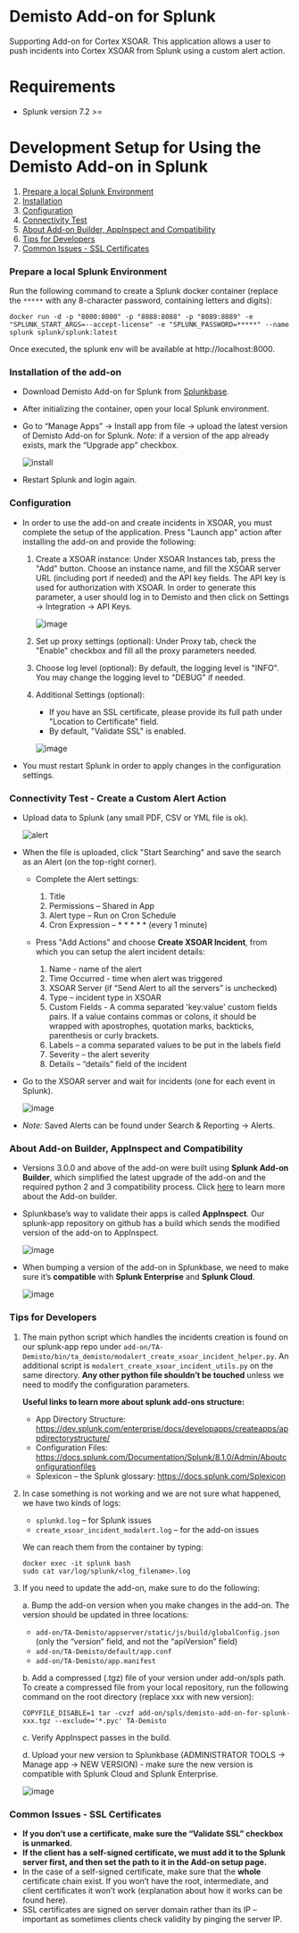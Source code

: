 # Demisto Add-on for Splunk
Supporting Add-on for Cortex XSOAR. This application allows a user to push incidents into Cortex XSOAR from Splunk using a custom alert action.


# Requirements
* Splunk version 7.2 >=

# Development Setup for Using the Demisto Add-on in Splunk

1. [Prepare a local Splunk Environment](#prepare-a-local-splunk-environment)
2. [Installation](#installation-of-the-add-on)
3. [Configuration](#configuration)
4. [Connectivity Test](#connectivity-test---create-a-custom-alert-action)
5. [About Add-on Builder, AppInspect and Compatibility](#about-add-on-builder-appinspect-and-compatibility)
6. [Tips for Developers](#tips-for-developers)
7. [Common Issues - SSL Certificates](#common-issues---ssl-certificates)

### Prepare a local Splunk Environment
Run the following command to create a Splunk docker container (replace the `*****` with any 8-character password, containing letters and digits):
```
docker run -d -p "8000:8000" -p "8088:8088" -p "8089:8089" -e "SPLUNK_START_ARGS=--accept-license" -e "SPLUNK_PASSWORD=*****" --name splunk splunk/splunk:latest
```
Once executed, the splunk env will be available at http://localhost:8000.

### Installation of the add-on
* Download Demisto Add-on for Splunk from [Splunkbase](https://splunkbase.splunk.com/app/3448).
* After initializing the container, open your local Splunk environment.
* Go to “Manage Apps” → Install app from file → upload the latest version of Demisto Add-on for Splunk.
  *Note:* if a version of the app already exists, mark the “Upgrade app” checkbox.
  
  ![install](https://user-images.githubusercontent.com/38749041/103541256-db406b80-4ea3-11eb-9280-279f50e447f6.gif)
* Restart Splunk and login again.


### Configuration
* In order to use the add-on and create incidents in XSOAR, you must complete the setup of the application. Press "Launch app" action after installing the add-on and provide the following:
    1) Create a XSOAR instance:
       Under XSOAR Instances tab, press the "Add" button. Choose an instance name, and fill the XSOAR server URL (including port if needed) and the API key fields. The API key is used for authorization with XSOAR. In order to generate this parameter, a user should log in to Demisto and then click on Settings → Integration → API Keys.
    
       ![image](https://user-images.githubusercontent.com/38749041/103541473-25c1e800-4ea4-11eb-8868-8cad571ff58c.png)
    2) Set up proxy settings (optional):
       Under Proxy tab, check the "Enable" checkbox and fill all the proxy parameters needed.
    3) Choose log level (optional):
       By default, the logging level is "INFO". You may change the logging level to "DEBUG" if needed.
    4) Additional Settings (optional):
       - If you have an SSL certificate, please provide its full path under "Location to Certificate" field.
       - By default, "Validate SSL" is enabled.
       
       ![image](https://user-images.githubusercontent.com/38749041/103541559-4722d400-4ea4-11eb-8b01-754d9edd570c.png)
* You must restart Splunk in order to apply changes in the configuration settings.

       
### Connectivity Test - Create a Custom Alert Action
* Upload data to Splunk (any small PDF, CSV or YML file is ok).

  ![alert](https://user-images.githubusercontent.com/38749041/103539271-6d467500-4ea0-11eb-89f9-2a551893800f.gif)
* When the file is uploaded, click "Start Searching" and save the search as an Alert (on the top-right corner).
  * Complete the Alert settings:
      1. Title
      2. Permissions – Shared in App
      3. Alert type – Run on Cron Schedule
      4. Cron Expression – * * * * * (every 1 minute)
  
  * Press "Add Actions" and choose **Create XSOAR Incident**, from which you can setup the alert incident details:
      1. Name - name of the alert
      2. Time Occurred - time when alert was triggered
      3. XSOAR Server (if “Send Alert to all the servers” is unchecked)
      4. Type – incident type in XSOAR
      5. Custom Fields - A comma separated 'key:value' custom fields pairs. If a value contains commas or colons, it should be wrapped with apostrophes, quotation marks, backticks, parenthesis or curly brackets.
      6. Labels – a comma separated values to be put in the labels field
      7. Severity – the alert severity
      8. Details – “details” field of the incident

* Go to the XSOAR server and wait for incidents (one for each event in Splunk).

  ![image](https://user-images.githubusercontent.com/38749041/103539782-52c0cb80-4ea1-11eb-94a3-e284a97b33f3.png)

* *Note:* Saved Alerts can be found under Search & Reporting → Alerts.


### About Add-on Builder, AppInspect and Compatibility
* Versions 3.0.0 and above of the add-on were built using **Splunk Add-on Builder**, which simplified the latest upgrade of the add-on and the required python 2 and 3 compatibility process. Click [here](https://docs.splunk.com/Documentation/AddonBuilder/3.0.2/UserGuide/UseTheApp) to learn more about the Add-on builder.
* Splunkbase’s way to validate their apps is called **AppInspect**. Our splunk-app repository on github has a build which sends the modified version of the add-on to AppInspect.

  ![image](https://user-images.githubusercontent.com/38749041/103539976-a6cbb000-4ea1-11eb-8bcf-774262e91a0e.png)
* When bumping a version of the add-on in Splunkbase, we need to make sure it’s **compatible** with **Splunk Enterprise** and **Splunk Cloud**.

  ![image](https://user-images.githubusercontent.com/38749041/103540045-c06cf780-4ea1-11eb-9658-a559d744fa8b.png)


### Tips for Developers
1. The main python script which handles the incidents creation is found on our splunk-app repo under `add-on/TA-Demisto/bin/ta_demisto/modalert_create_xsoar_incident_helper.py`.
   An additional script is `modalert_create_xsoar_incident_utils.py` on the same directory. 
   **Any other python file shouldn’t be touched** unless we need to modify the configuration parameters.
   
   **Useful links to learn more about splunk add-ons structure:**
   - App Directory Structure: https://dev.splunk.com/enterprise/docs/developapps/createapps/appdirectorystructure/
   - Configuration Files: https://docs.splunk.com/Documentation/Splunk/8.1.0/Admin/Aboutconfigurationfiles
   - Splexicon – the Splunk glossary: https://docs.splunk.com/Splexicon

2. In case something is not working and we are not sure what happened, we have two kinds of logs:
   - `splunkd.log` – for Splunk issues
   - `create_xsoar_incident_modalert.log` – for the add-on issues

   We can reach them from the container by typing:
   ```
   docker exec -it splunk bash
   sudo cat var/log/splunk/<log_filename>.log
   ```

3. If you need to update the add-on, make sure to do the following:

   a. Bump the add-on version when you make changes in the add-on. The version should be updated in three locations:

      - `add-on/TA-Demisto/appserver/static/js/build/globalConfig.json` (only the “version” field, and not the “apiVersion” field)
      - `add-on/TA-Demisto/default/app.conf`
      - `add-on/TA-Demisto/app.manifest`

   b. Add a compressed (.tgz) file of your version under add-on/spls path.
      To create a compressed file from your local repository, run the following command on the root directory (replace xxx with new version):
      ```
      COPYFILE_DISABLE=1 tar -cvzf add-on/spls/demisto-add-on-for-splunk-xxx.tgz --exclude='*.pyc' TA-Demisto
      ```

   c. Verify AppInspect passes in the build.

   d. Upload your new version to Splunkbase (ADMINISTRATOR TOOLS → Manage app → NEW VERSION) - make sure the new version is compatible with Splunk Cloud and Splunk Enterprise.

      ![image](https://user-images.githubusercontent.com/38749041/103540137-ebefe200-4ea1-11eb-86e1-74d196988487.png)

### Common Issues - SSL Certificates
* **If you don’t use a certificate, make sure the “Validate SSL” checkbox is unmarked.**
* **If the client has a self-signed certificate, we must add it to the Splunk server first, and then set the path to it in the Add-on setup page.**
* In the case of a self-signed certificate, make sure that the **whole** certificate chain exist. If you won’t have the root, intermediate, and client certificates it won’t work (explanation about how it works can be found here).
* SSL certificates are signed on server domain rather than its IP – important as sometimes clients check validity by pinging the server IP.
